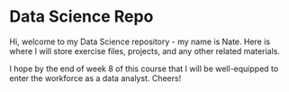 # Data Science Repo
Hi, welcome to my Data Science repository - my name is Nate. Here is where I will store exercise files, projects, and any other related materials. 

I hope by the end of week 8 of this course that I will be well-equipped to enter the workforce as a data analyst. Cheers!
